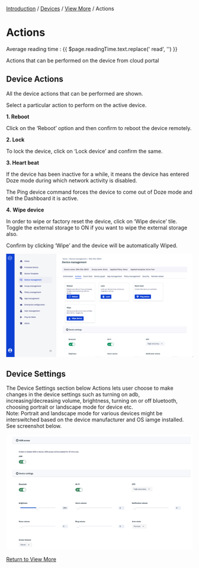 [Introduction](../../../index.md) / [Devices](../../index.md) / [View More](../index.md) / Actions
# Actions
<div class="avg-reading-time" style="margin-top: 0rem;">Average reading time : {{ $page.readingTime.text.replace(' read', '') }}</div>


Actions that can be performed on the device from cloud portal

## Device Actions

All the device actions that can be performed are shown.

Select a particular action to perform on the active device.

**1\. Reboot**

Click on the ‘Reboot’ option and then confirm to reboot the device remotely.

**2\. Lock**

To lock the device, click on ‘Lock device’ and confirm the same.

**3\. Heart beat**

If the device has been inactive for a while, it means the device has entered Doze mode during which network activity is disabled.

The Ping device command forces the device to come out of Doze mode and tell the Dashboard it is active.

**4.** **Wipe device**

In order to wipe or factory reset the device, click on ‘Wipe device’ tile. Toggle the external storage to ON if you want to wipe the external storage also.

Confirm by clicking ‘Wipe’ and the device will be automatically Wiped.

![Device Management](../../../../assets/OLD_DASHBOARD/2_DM.png)


## Device Settings

The Device Settings section below Actions lets user choose to make changes in the device settings such as turning on adb, increasing/decreasing volume, brightness, turning on or off bluetooth, choosing portrait or landscape mode for device etc.</br>
Note: Portrait and landscape mode for various devices might be interswitched based on the device manufacturer and OS iamge installed. 
See screenshot below.

![Device Management](../../../../assets/OLD_DASHBOARD/2.1_DM.png)


[Return to View More](../index.md)
